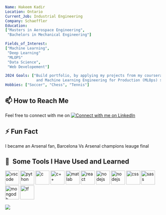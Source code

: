 
```yaml
Name: Hakeem Kadir
Location: Ontario
Current_Job: Industrial Engineering
Company: Schaeffler
Education:
["Masters in Aerospace Engineering",
 "Bachelors in Mechanical Engineering"]
```
```yaml
Fields_of_Interest:
["Machine Learning",
 "Deep Learning"
 "MLOPS"
 "Data Science",
 "Web Developement"]
```
```yaml
2024 Goals: ["Build portfolio, by applying my projects from my coursera Deep Learning Specialization
              and Machine Learning Engineering for Production (MLOps) specialization to other problems"]
Hobbies: ["Soccer", "Chess", "Tennis"]
```


## 📫 How to Reach Me

Feel free to connect with me on [![Connect with me on LinkedIn](https://img.shields.io/badge/LinkedIn-Connect-blue?style=for-the-badge&logo=linkedin&labelColor=blue)](https://www.linkedin.com/in/hakeem-kadir)


## ⚡ Fun Fact
I became an Arsenal fan, Barcelona Vs Arsenal champions leauge final


<h2> 🚀 &nbsp;Some Tools I Have Used and Learned</h2>
<p align="left">
<img src="https://cdn.jsdelivr.net/gh/devicons/devicon/icons/vscode/vscode-original.svg" alt="vscode" width="45" height="45"/>
<img src="https://cdn.jsdelivr.net/gh/devicons/devicon/icons/python/python-original.svg" alt="python" width="45" height="45"/>
<img src="https://cdn.jsdelivr.net/gh/devicons/devicon/icons/c/c-plain.svg" alt="c" width="45" height="45"/>
<img src="https://cdn.jsdelivr.net/gh/devicons/devicon/icons/cplusplus/cplusplus-original.svg" alt="c++" width="45" height="45"/>
<img src="https://cdn.jsdelivr.net/gh/devicons/devicon/icons/matlab/matlab-original.svg" alt="matlab" width="45" height="45"/>
<img src="https://cdn.jsdelivr.net/gh/devicons/devicon/icons/react/react-original.svg" alt="react" width="45" height="45"/>
<img src="https://cdn.jsdelivr.net/gh/devicons/devicon/icons/nodejs/nodejs-original-wordmark.svg" alt="nodejs" width="45" height="45"/>
<img src="https://cdn.jsdelivr.net/gh/devicons/devicon/icons/html5/html5-original.svg" alt="nodejs" width="45" height="45"/>
<img src="https://cdn.jsdelivr.net/gh/devicons/devicon/icons/css3/css3-plain-wordmark.svg" alt="css" width="45" height="45"/>
<img src="https://cdn.jsdelivr.net/gh/devicons/devicon/icons/sass/sass-original.svg" alt="sass" width="45" height="45"/>
<img src="https://cdn.jsdelivr.net/gh/devicons/devicon/icons/mongodb/mongodb-original-wordmark.svg" alt="mongodb" width="45" height="45"/>
<img src="https://cdn.jsdelivr.net/gh/devicons/devicon/icons/tensorflow/tensorflow-original.svg" alt="tf" width="45" height="45"//>
               
</p>


<p align="left">
  <img src="https://capsule-render.vercel.app/api?type=waving&color=gradient&height=100&section=footer"/>
</p>
<!--
**KadirHakeem/kadirhakeem** is a ✨ _special_ ✨ repository because its `README.md` (this file) appears on your GitHub profile.

Here are some ideas to get you started:

- 🔭 I’m currently working on ...
- 🌱 I’m currently learning ...
- 👯 I’m looking to collaborate on ...
- 🤔 I’m looking for help with ...
- 💬 Ask me about ...
- 📫 How to reach me: ...
- 😄 Pronouns: ...
- ⚡ Fun fact: ...
-->

